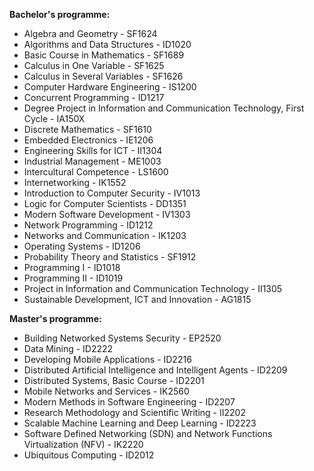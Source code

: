 **Bachelor's programme:**

- Algebra and Geometry - SF1624
- Algorithms and Data Structures - ID1020
- Basic Course in Mathematics - SF1689
- Calculus in One Variable - SF1625
- Calculus in Several Variables - SF1626
- Computer Hardware Engineering - IS1200
- Concurrent Programming - ID1217
- Degree Project in Information and Communication Technology, First Cycle - IA150X
- Discrete Mathematics - SF1610
- Embedded Electronics - IE1206
- Engineering Skills for ICT - II1304
- Industrial Management - ME1003
- Intercultural Competence - LS1600
- Internetworking - IK1552
- Introduction to Computer Security - IV1013
- Logic for Computer Scientists - DD1351
- Modern Software Development - IV1303
- Network Programming - ID1212
- Networks and Communication - IK1203
- Operating Systems - ID1206
- Probability Theory and Statistics - SF1912
- Programming I - ID1018
- Programming II - ID1019
- Project in Information and Communication Technology - II1305
- Sustainable Development, ICT and Innovation - AG1815

**Master's programme:**

- Building Networked Systems Security - EP2520
- Data Mining - ID2222
- Developing Mobile Applications - ID2216
- Distributed Artificial Intelligence and Intelligent Agents - ID2209
- Distributed Systems, Basic Course - ID2201
- Mobile Networks and Services - IK2560
- Modern Methods in Software Engineering - ID2207
- Research Methodology and Scientific Writing - II2202
- Scalable Machine Learning and Deep Learning - ID2223
- Software Defined Networking (SDN) and Network Functions Virtualization (NFV) - IK2220
- Ubiquitous Computing - ID2012
